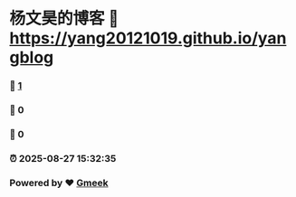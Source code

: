 # 杨文昊的博客 :link: https://yang20121019.github.io/yangblog 
### :page_facing_up: [1](https://yang20121019.github.io/yangblog/tag.html) 
### :speech_balloon: 0 
### :hibiscus: 0 
### :alarm_clock: 2025-08-27 15:32:35 
### Powered by :heart: [Gmeek](https://github.com/Meekdai/Gmeek)
